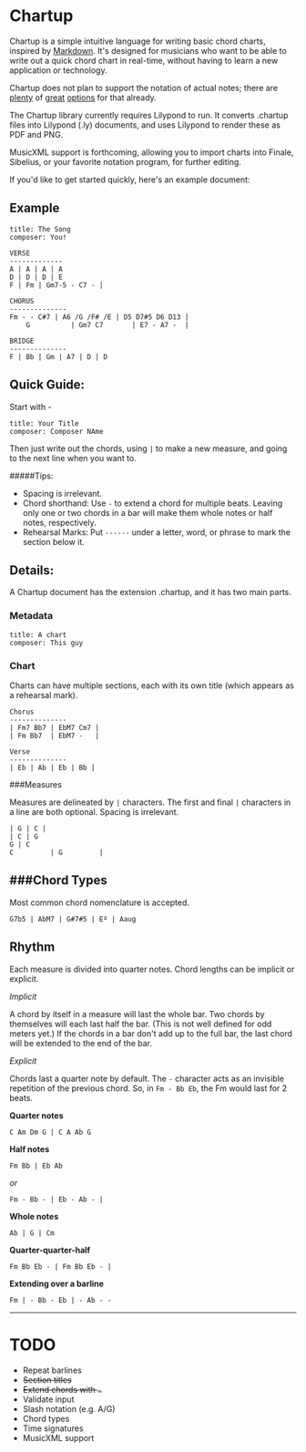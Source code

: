 # Chartup

Chartup is a simple intuitive language for writing basic chord charts, inspired by [Markdown][1]. It's designed for musicians who want to be able to write out a quick chord chart in real-time, without having to learn a new application or technology.

Chartup does not plan to support the notation of actual notes; there are [plenty][2] of [great][3] [options][4] for that already. 

The Chartup library currently requires Lilypond to run. It converts .chartup files into Lilypond (.ly) documents, and uses Lilypond to render these as PDF and PNG.

MusicXML support is forthcoming, allowing you to import charts into Finale, Sibelius, or your favorite notation program, for further editing.

If you'd like to get started quickly, here's an example document:

Example
--------

```
title: The Song
composer: You!

VERSE
-------------
A | A | A | A
D | D | D | E
F | Fm | Gm7-5 - C7 - |

CHORUS
--------------
Fm - - C#7 | A6 /G /F# /E | D5 D7#5 D6 D13 |
    G          | Gm7 C7       | E7 - A7 -  |

BRIDGE
--------------
F | Bb | Gm | A7 | D | D
```

Quick Guide:
--------------
Start with -

```
title: Your Title
composer: Composer NAme
``` 

Then just write out the chords, using `|` to make a new measure, and going to the next line when you want to.

#####Tips: 
* Spacing is irrelevant.
* Chord shorthand: Use `-` to extend a chord for multiple beats. Leaving only one or two chords in a bar will make them whole notes or half notes, respectively. 
* Rehearsal Marks: Put `------` under a letter, word, or phrase to mark the section below it.  


Details:
----------

A Chartup document has the extension .chartup, and it has two main parts.

### Metadata

```
title: A chart
composer: This guy
```

### Chart

Charts can have multiple sections, each with its own title (which appears as a rehearsal mark).

```
Chorus
--------------
| Fm7 Bb7 | EbM7 Cm7 | 
| Fm Bb7  | EbM7 -   |

Verse
--------------
| Eb | Ab | Eb | Bb | 
```

###Measures

Measures are delineated by `|` characters. The first and final `|` characters in a line are both optional. Spacing is irrelevant.

```
| G | C |
| C | G
G | C
C         | G         |
```

###Chord Types
---------

Most common chord nomenclature is accepted.

```
G7b5 | AbM7 | G#7#5 | Eº | Aaug
```

Rhythm
----------

Each measure is divided into quarter notes. Chord lengths can be implicit or explicit.

*Implicit*

A chord by itself in a measure will last the whole bar. Two chords by themselves will each last half the bar. (This is not well defined for odd meters yet.) If the chords in a bar don't add up to the full bar, the last chord will be extended to the end of the bar.

*Explicit*

Chords last a quarter note by default. The `-` character acts as an invisible repetition of the previous chord. So, in `Fm - Bb Eb`, the Fm would last for 2 beats.



**Quarter notes**
```
C Am Dm G | C A Ab G
```

**Half notes**
```
Fm Bb | Eb Ab
```

*or*

```
Fm - Bb - | Eb - Ab - |
```

**Whole notes**
```
Ab | G | Cm 
```

**Quarter-quarter-half**
```
Fm Bb Eb - | Fm Bb Eb - |
```

**Extending over a barline**
```
Fm | - Bb - Eb | - Ab - - 
```

--------------------------------
TODO
=========

* Repeat barlines
* ~~Section titles~~
* ~~Extend chords with `-`~~
* Validate input
* Slash notation (e.g. A/G)
* Chord types
* Time signatures
* MusicXML support

[1]: http://daringfireball.net/projects/markdown/syntax "Markdown Syntax at Daring Fireball"
[2]: http://lilypond.org
[3]: http://abcplus.sourceforge.net/
[4]: http://icking-music-archive.org/software/htdocs/index.html